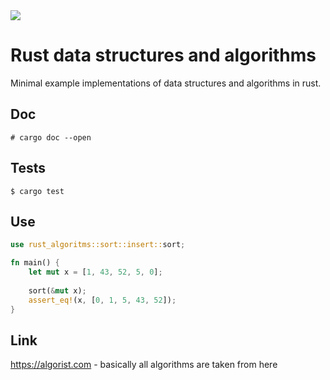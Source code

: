 <img src="https://miro.medium.com/max/1400/1*-EFdnPuVrwUOmYte11v0OA.png">

# Rust data structures and algorithms

Minimal example implementations of data structures and algorithms in rust.

## Doc
    # cargo doc --open

## Tests
    $ cargo test

## Use
```rust
use rust_algoritms::sort::insert::sort;

fn main() {
    let mut x = [1, 43, 52, 5, 0];
    
    sort(&mut x);
    assert_eq!(x, [0, 1, 5, 43, 52]);
}
```

## Link

https://algorist.com - basically all algorithms are taken from here